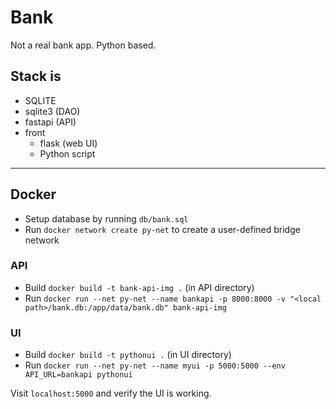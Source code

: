# Bank

Not a real bank app. Python based.

## Stack is
* SQLITE
* sqlite3 (DAO)
* fastapi (API)
* front
  * flask (web UI)
  * Python script

---

## Docker
* Setup database by running `db/bank.sql`
* Run `docker network create py-net` to create a user-defined bridge network

### API
* Build `docker build -t bank-api-img .` (in API directory)
* Run `docker run --net py-net --name bankapi -p 8000:8000 -v "<local path>/bank.db:/app/data/bank.db" bank-api-img`

### UI
* Build `docker build -t pythonui .` (in UI directory)
* Run `docker run --net py-net --name myui -p 5000:5000 --env API_URL=bankapi pythonui`

Visit `localhost:5000` and verify the UI is working.
